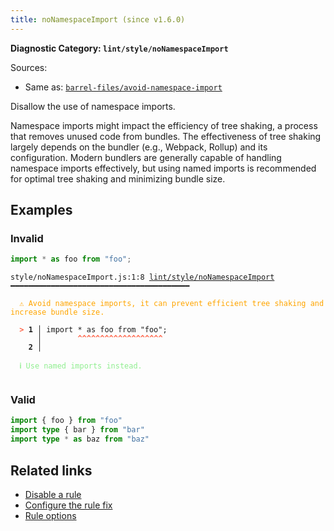 ```yaml
---
title: noNamespaceImport (since v1.6.0)
---
```


**Diagnostic Category: `lint/style/noNamespaceImport`**

Sources: 
- Same as: <a href="https://github.com/thepassle/eslint-plugin-barrel-files/blob/main/docs/rules/avoid-namespace-import.md" target="_blank"><code>barrel-files/avoid-namespace-import</code></a>

Disallow the use of namespace imports.

Namespace imports might impact the efficiency of tree shaking, a process that removes unused code from bundles.
The effectiveness of tree shaking largely depends on the bundler (e.g., Webpack, Rollup) and its configuration.
Modern bundlers are generally capable of handling namespace imports effectively, but using named imports is recommended for optimal tree shaking and minimizing bundle size.

## Examples

### Invalid

```jsx
import * as foo from "foo";
```

<pre class="language-text"><code class="language-text">style/noNamespaceImport.js:1:8 <a href="https://biomejs.dev/linter/rules/no-namespace-import">lint/style/noNamespaceImport</a> ━━━━━━━━━━━━━━━━━━━━━━━━━━━━━━━━━━━━━━━━

<strong><span style="color: Orange;">  </span></strong><strong><span style="color: Orange;">⚠</span></strong> <span style="color: Orange;">Avoid namespace imports, it can prevent efficient tree shaking and increase bundle size.</span>
  
<strong><span style="color: Tomato;">  </span></strong><strong><span style="color: Tomato;">&gt;</span></strong> <strong>1 │ </strong>import * as foo from &quot;foo&quot;;
   <strong>   │ </strong>       <strong><span style="color: Tomato;">^</span></strong><strong><span style="color: Tomato;">^</span></strong><strong><span style="color: Tomato;">^</span></strong><strong><span style="color: Tomato;">^</span></strong><strong><span style="color: Tomato;">^</span></strong><strong><span style="color: Tomato;">^</span></strong><strong><span style="color: Tomato;">^</span></strong><strong><span style="color: Tomato;">^</span></strong><strong><span style="color: Tomato;">^</span></strong><strong><span style="color: Tomato;">^</span></strong><strong><span style="color: Tomato;">^</span></strong><strong><span style="color: Tomato;">^</span></strong><strong><span style="color: Tomato;">^</span></strong><strong><span style="color: Tomato;">^</span></strong><strong><span style="color: Tomato;">^</span></strong><strong><span style="color: Tomato;">^</span></strong><strong><span style="color: Tomato;">^</span></strong><strong><span style="color: Tomato;">^</span></strong><strong><span style="color: Tomato;">^</span></strong>
    <strong>2 │ </strong>
  
<strong><span style="color: lightgreen;">  </span></strong><strong><span style="color: lightgreen;">ℹ</span></strong> <span style="color: lightgreen;">Use named imports instead.</span>
  
</code></pre>

### Valid

```ts
import { foo } from "foo"
import type { bar } from "bar"
import type * as baz from "baz"
```

## Related links

- [Disable a rule](/linter/#disable-a-lint-rule)
- [Configure the rule fix](/linter#configure-the-rule-fix)
- [Rule options](/linter/#rule-options)
